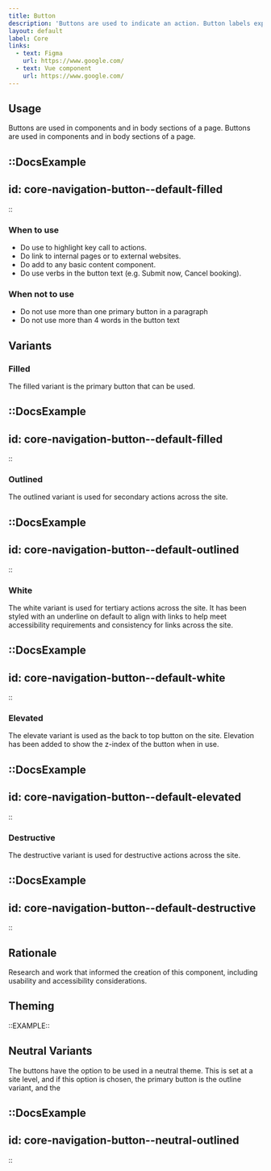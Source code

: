 ```yaml
---
title: Button
description: 'Buttons are used to indicate an action. Button labels express what action will occur when the user interacts with it.'
layout: default
label: Core
links:
  - text: Figma
    url: https://www.google.com/
  - text: Vue component
    url: https://www.google.com/
---
```


## Usage

Buttons are used in components and in body sections of a page. Buttons are used in components and in body sections of a page.

::DocsExample
---
id: core-navigation-button--default-filled
---
::

### When to use

- Do use to highlight key call to actions.
- Do link to internal pages or to external websites.
- Do add to any basic content component.
- Do use verbs in the button text (e.g. Submit now, Cancel booking).

### When not to use

- Do not use more than one primary button in a paragraph
- Do not use more than 4 words in the button text

## Variants

### Filled

The filled variant is the primary button that can be used. 

::DocsExample
---
id: core-navigation-button--default-filled
---
::

### Outlined

The outlined variant is used for secondary actions across the site. 

::DocsExample
---
id: core-navigation-button--default-outlined
---
::

### White

The white variant is used for tertiary actions across the site. It has been styled with an underline on default to align with links to help meet accessibility requirements and consistency for links across the site. 

::DocsExample
---
id: core-navigation-button--default-white
---
::

### Elevated

The elevate variant is used as the back to top button on the site. Elevation has been added to show the z-index of the button when in use. 

::DocsExample
---
id: core-navigation-button--default-elevated
---
::

### Destructive

The destructive variant is used for destructive actions across the site. 

::DocsExample
---
id: core-navigation-button--default-destructive
---
::


## Rationale

Research and work that informed the creation of this component, including usability and accessibility considerations.

## Theming

::EXAMPLE::


## Neutral Variants

The buttons have the option to be used in a neutral theme. This is set at a site level, and if this option is chosen, the primary button is the outline variant, and the 

::DocsExample
---
id: core-navigation-button--neutral-outlined
---
::
